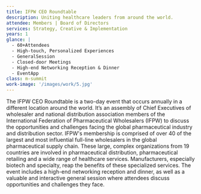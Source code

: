 ```yaml
---
title: IFPW CEO Roundtable
description: Uniting healthcare leaders from around the world.
attendee: Members | Board of Directors
services: Strategy, Creative & Implementation
years: 1
glance: |
  - 60+Attendees
  - High-touch, Personalized Experiences
  - GeneralSession
  - Closed-door Meetings
  - High-end Networking Reception & Dinner
  - EventApp
class: m-summit
work-image: '/images/work/5.jpg'
---
```


The IFPW CEO Roundtable is a two-day event that occurs annually in a different location around the world. It’s an assembly of Chief Executives of wholesaler and national distribution association members of the International Federation of Pharmaceutical Wholesalers (IFPW) to discuss the opportunities and challenges facing the global pharmaceutical industry and distribution sector.
IFPW's membership is comprised of over 40 of the largest and most influential full-line wholesalers in the global pharmaceutical supply chain. These large, complex organizations from 19 countries are involved in pharmaceutical distribution, pharmaceutical retailing and a wide range of healthcare services. Manufacturers, especially biotech and specialty, reap the benefits of these specialized services.
The event includes a high-end networking reception and dinner, as well as a valuable and interactive general session where attendees discuss opportunities and challenges they face.
